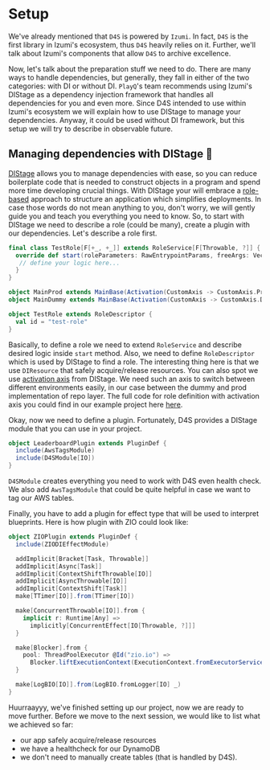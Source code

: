 # Setup

We've already mentioned that `D4S` is powered by `Izumi`. In fact, `D4S` is the first library in Izumi's ecosystem, thus `D4S` heavily relies on it. 
Further, we'll talk about Izumi's components that allow `D4S` to archive excellence.

Now, let's talk about the preparation stuff we need to do. There are many ways to handle dependencies, but generally, they fall in either of the two categories: 
with DI or without DI. `PlayQ`'s team recommends using Izumi's DIStage as a dependency injection framework that handles all dependencies for you and even more.
Since D4S intended to use within Izumi's ecosystem we will explain how to use DIStage to manage your dependencies. Anyway, it could be used without DI framework, 
but this setup we will try to describe in observable future.

## Managing dependencies with DIStage :rocket:
[DIStage](https://izumi.7mind.io/distage) allows you to manage dependencies with ease, so you can reduce
boilerplate code that is needed to construct objects in a program and spend more time developing crucial things.
With DIStage your will embrace a [role-based](https://izumi.7mind.io/latest/release/doc/distage/distage-framework.html#roles) approach to structure an application
which simplifies deployments. In case those words do not mean anything to you, don't worry, we will gently guide you
and teach you everything you need to know. So, to start with DIStage we need to describe a role (could be many), create a plugin with our dependencies. Let's describe a role first.
```scala
final class TestRole[F[+_, +_]] extends RoleService[F[Throwable, ?]] {
  override def start(roleParameters: RawEntrypointParams, freeArgs: Vector[String]): DIResource.DIResourceBase[F[Throwable, ?], Unit] = {
   // define your logic here...
  }
}

object MainProd extends MainBase(Activation(CustomAxis -> CustomAxis.Prod))
object MainDummy extends MainBase(Activation(CustomAxis -> CustomAxis.Dummy))

object TestRole extends RoleDescriptor {
  val id = "test-role"
}
```
Basically, to define a role we need to extend `RoleService` and describe desired logic inside `start` method. Also, we need to define `RoleDescriptor` which is used by DIStage to find a role. 
The interesting thing here is that we use `DIResource` that safely acquire/release resources. You can also spot we use [activation axis](https://izumi.7mind.io/latest/release/doc/distage/basics.html#activation-axis) from DIStage.
We need such an axis to switch between different environments easily, in our case between the dummy and prod implementation of repo layer. The full code for role definition with activation axis you could find in our 
example project here [here](https://github.com/VladPodilnyk/d4s-example/blob/8b74f576b9a4f9eeff0ac86dc99b2f3b3fbaa636/src/main/scala/leaderboard/LadderServiceRole.scala). 

Okay, now we need to define a plugin. Fortunately, D4S provides a DIStage module that you can use in your project.  
```scala
object LeaderboardPlugin extends PluginDef {
  include(AwsTagsModule)
  include(D4SModule[IO])
}
```
`D4SModule` creates everything you need to work with D4S even health check. We also add `AwsTagsModule` that could be quite
helpful in case we want to tag our AWS tables.

Finally, you have to add a plugin for effect type that will be used to interpret blueprints. Here is how plugin with ZIO could look like:
```scala
object ZIOPlugin extends PluginDef {
  include(ZIODIEffectModule)

  addImplicit[Bracket[Task, Throwable]]
  addImplicit[Async[Task]]
  addImplicit[ContextShiftThrowable[IO]]
  addImplicit[AsyncThrowable[IO]]
  addImplicit[ContextShift[Task]]
  make[TTimer[IO]].from(TTimer[IO])

  make[ConcurrentThrowable[IO]].from {
    implicit r: Runtime[Any] =>
      implicitly[ConcurrentEffect[IO[Throwable, ?]]]
  }

  make[Blocker].from {
    pool: ThreadPoolExecutor @Id("zio.io") =>
      Blocker.liftExecutionContext(ExecutionContext.fromExecutorService(pool))
  }

  make[LogBIO[IO]].from(LogBIO.fromLogger[IO] _)
}
```

Huurraayyy, we've finished setting up our project, now we are ready to move further. Before we move to the next session, 
we would like to list what we achieved so far:
- our app safely acquire/release resources
- we have a healthcheck for our DynamoDB
- we don't need to manually create tables (that is handled by D4S).